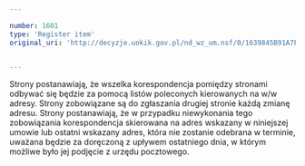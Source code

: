 ```yaml
---

number: 1601
type: 'Register item'
original_uri: 'http://decyzje.uokik.gov.pl/nd_wz_um.nsf/0/1639845B91A7F5AEC12575B7003EFF30?OpenDocument'


---
```


Strony postanawiają, że wszelka korespondencja pomiędzy stronami odbywać się będzie za pomocą listów poleconych kierowanych na w/w adresy. Strony zobowiązane są do zgłaszania drugiej stronie każdą zmianę adresu. Strony postanawiają, że w przypadku niewykonania tego zobowiązania korespondencja skierowana na adres wskazany w niniejszej umowie lub ostatni wskazany adres, która nie zostanie odebrana w terminie, uważana będzie za doręczoną z upływem ostatniego dnia, w którym możliwe było jej podjęcie z urzędu pocztowego.
